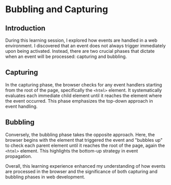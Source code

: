 # Bubbling and Capturing

## Introduction
During this learning session, I explored how events are handled in a web environment. I discovered that an event does not always trigger immediately upon being activated. Instead, there are two crucial phases that dictate when an event will be processed: capturing and bubbling.

## Capturing
In the capturing phase, the browser checks for any event handlers starting from the root of the page, specifically the `<html>` element. It systematically evaluates each immediate child element until it reaches the element where the event occurred. This phase emphasizes the top-down approach in event handling.

## Bubbling
Conversely, the bubbling phase takes the opposite approach. Here, the browser begins with the element that triggered the event and "bubbles up" to check each parent element until it reaches the root of the page, again the `<html>` element. This highlights the bottom-up strategy in event propagation.

Overall, this learning experience enhanced my understanding of how events are processed in the browser and the significance of both capturing and bubbling phases in web development.